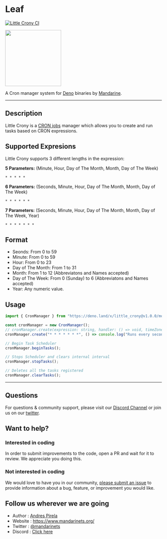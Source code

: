 # Leaf
[![Little Crony CI](https://github.com/mandarineorg/little-crony/workflows/Unit%20Tests/badge.svg)](https://github.com/mandarineorg/little-crony)

<img src="https://www.mandarinets.org/assets/images/full-logo-simple.svg" width="180" height="180" />

A Cron manager system for [Deno](https://deno.land) binaries by [Mandarine](https://deno.land/x/mandarinets).

------------

## Description
Little Crony is a [CRON jobs](https://en.wikipedia.org/wiki/Cron) manager which allows you to create and run tasks based on CRON expressions.

## Supported Expresions
Little Crony supports 3 different lengths in the expression:  

**5 Parameters:** (Minute, Hour, Day of The Month, Month, Day of The Week)
```
* * * * *
```

**6 Parameters:** (Seconds, Minute, Hour, Day of The Month, Month, Day of The Week)
```
* * * * * *
```

**7 Parameters:** (Seconds, Minute, Hour, Day of The Month, Month, Day of The Week, Year)
```
* * * * * * *
```

## Format
- Seonds: From 0 to 59
- Minute: From 0 to 59
- Hour: From 0 to 23
- Day of The Month: From 1 to 31
- Month: From 1 to 12 (Abbreviatons and Names accepted)
- Day of The Week: From 0 (Sunday) to 6 (Abbreviatons and Names accepted)
- Year: Any numeric value.

## Usage

```typescript
import { CronManager } from "https://deno.land/x/little_crony@v1.0.0/mod.ts"

const cronManager = new CronManager();
// cronManager.create(expression: string, handler: () => void, timeZone?: string)
cronManager.create("* * * * * * *", () => console.log("Runs every second"));

// Begin Task Scheduler
cronManager.beginTasks();

// Stops Scheduler and clears internal interval
cronManager.stopTasks();

// Deletes all the tasks registered
cronManager.clearTasks();
```

---------------

## Questions
For questions & community support, please visit our [Discord Channel](https://discord.gg/qs72byB) or join us on our [twitter](https://twitter.com/mandarinets).

## Want to help?
### Interested in coding
In order to submit improvements to the code, open a PR and wait for it to review. We appreciate you doing this.
### Not interested in coding
We would love to have you in our community, [please submit an issue](https://github.com/mandarineorg/little-crony/issues) to provide information about a bug, feature, or improvement you would like.

## Follow us wherever we are going
- Author : [Andres Pirela](https://twitter.com/andreestech)
- Website : https://www.mandarinets.org/
- Twitter : [@mandarinets](https://twitter.com/mandarinets)
- Discord : [Click here](https://discord.gg/qs72byB)